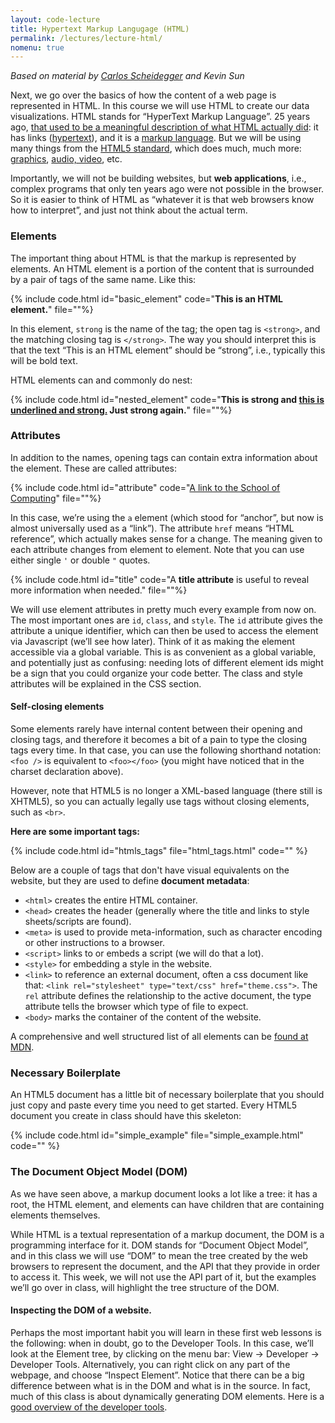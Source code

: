 ```yaml
---
layout: code-lecture
title: Hypertext Markup Langugage (HTML)
permalink: /lectures/lecture-html/
nomenu: true
---
```


*Based on material by [Carlos Scheidegger](http://cscheid.net/courses/spr15/cs444/lectures/week2.html) and Kevin Sun*  

Next, we go over the basics of how the content of a web page is represented in HTML. In this course we will use HTML to create our data visualizations. HTML stands for “HyperText Markup Language”. 25 years ago, [that used to be a meaningful description of what HTML actually did](http://www.w3.org/People/Raggett/book4/ch02.html): it has links ([hypertext](http://en.wikipedia.org/wiki/Hypertext)), and it is a [markup language](http://en.wikipedia.org/wiki/Markup_language). But we will be using many things from the [HTML5 standard](https://www.w3.org/TR/html5/), which does much, much more: [graphics](https://developer.mozilla.org/en-US/docs/Web/SVG), [audio, video](https://developer.mozilla.org/en-US/docs/Web/Guide/HTML/Using_HTML5_audio_and_video), etc. 

Importantly, we will not be building websites, but **web applications**, i.e., complex programs that only ten years ago were not possible in the browser. So it is easier to think of HTML as “whatever it is that web browsers know how to interpret”, and just not think about the actual term.

### Elements

The important thing about HTML is that the markup is represented by elements. An HTML element is a portion of the content that is surrounded by a pair of tags of the same name. Like this:

{% include code.html id="basic_element" code="<strong>This is an HTML element.</strong>"  file=""%}

In this element, `strong` is the name of the tag; the open tag is `<strong>`, and the matching closing tag is `</strong>`. The way you should interpret this is that the text “This is an HTML element” should be “strong”, i.e., typically this will be bold text.
 
HTML elements can and commonly do nest:

{% include code.html id="nested_element" code="<strong>This is strong and <u>this is underlined and strong.</u> Just strong again.</strong>"  file=""%}

### Attributes

In addition to the names, opening tags can contain extra information about the element. These are called attributes:

{% include code.html id="attribute" code="<a href='http://www.cs.utah.edu'>A link to the School of Computing</a>"   file=""%}

In this case, we’re using the ``a`` element (which stood for “anchor”, but now is almost universally used as a “link”). The attribute  ``href`` means “HTML reference”, which actually makes sense for a change. The meaning given to each attribute changes from element to element. Note that you can use either single `'` or double `"` quotes. 

{% include code.html id="title" code="A <strong title='More information on hover!'>title attribute</strong> is useful to reveal more information when needed."   file=""%}

We will use element attributes in pretty much every example from now on. The most important ones are ``id``, ``class``, and ``style``. The ``id`` attribute gives the attribute a unique identifier, which can then be used to access the element via Javascript (we’ll see how later). Think of it as making the element accessible via a global variable. This is as convenient as a global variable, and potentially just as confusing: needing lots of different element ids might be a sign that you could organize your code better. The class and style attributes will be explained in the CSS section.

#### Self-closing elements
Some elements rarely have internal content between their opening and closing tags, and therefore it becomes a bit of a pain to type the closing tags every time. In that case, you can use the following shorthand notation: ``<foo />`` is equivalent to ``<foo></foo>`` (you might have noticed that in the charset declaration above).

However, note that HTML5 is no longer a XML-based language (there still is XHTML5), so you can actually legally use tags without closing elements, such as ``<br>``. 

**Here are some important tags:**

{% include code.html id="htmls_tags" file="html_tags.html" code="" %}

Below are a couple of tags that don't have visual equivalents on the website, but they are used to define **document metadata**:

* ``<html>`` creates the entire HTML container.  
* ``<head>`` creates the header (generally where the title and links to style sheets/scripts are found).  
* ``<meta>`` is used to provide meta-information, such as character encoding or other instructions to a browser. 
* ``<script>`` links to or embeds a script (we will do that a lot).  
* ``<style>`` for embedding a style in the website.  
*  ``<link>`` to reference an external document, often a css document like that: ``<link rel="stylesheet" type="text/css" href="theme.css">``. The `rel` attribute defines the relationship to the active document, the type attribute tells the browser which type of file to expect.   
* ``<body>`` marks the container of the content of the website.    
 
 A comprehensive and well structured list of all elements can be [found at MDN](https://developer.mozilla.org/en-US/docs/Web/HTML/Element).
    


### Necessary Boilerplate

An HTML5 document has a little bit of necessary boilerplate that you should just copy and paste every time you need to get started. Every HTML5 document you create in class should have this skeleton:

{% include code.html id="simple_example" file="simple_example.html" code="" %}


### The Document Object Model (DOM) 

As we have seen above, a markup document looks a lot like a tree: it has a root, the HTML element, and elements can have children that are containing elements themselves.

While HTML is a textual representation of a markup document, the DOM is a programming interface for it. DOM stands for “Document Object Model”, and in this class we will use “DOM” to mean the tree created by the web browsers to represent the document, and the API that they provide in order to access it. This week, we will not use the API part of it, but the examples we’ll go over in class, will highlight the tree structure of the DOM.

#### Inspecting the DOM of a website.

Perhaps the most important habit you will learn in these first web lessons is the following: when in doubt, go to the Developer Tools. In this case, we’ll look at the Element tree, by clicking on the menu bar: View → Developer → Developer Tools. Alternatively, you can right click on any part of the webpage, and choose “Inspect Element”. Notice that there can be a big difference between what is in the DOM and what is in the source. In fact, much of this class is about dynamically generating DOM elements. Here is a [good overview of the developer tools](https://developer.chrome.com/devtools).
